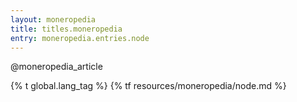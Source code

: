 ```yaml
---
layout: moneropedia
title: titles.moneropedia
entry: moneropedia.entries.node
---
```


@moneropedia_article

{% t global.lang_tag %}
{% tf resources/moneropedia/node.md %}
